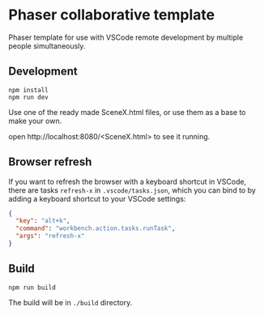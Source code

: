 # Phaser collaborative template

Phaser template for use with VSCode remote development by multiple people simultaneously.

## Development

```
npm install
npm run dev
```

Use one of the ready made SceneX.html files, or use them as a base to make your own.

open http://localhost:8080/<SceneX.html> to see it running.

## Browser refresh

If you want to refresh the browser with a keyboard shortcut in VSCode, there are
tasks `refresh-x` in `.vscode/tasks.json`, which you can bind to by adding a keyboard shortcut to your VSCode settings:

```json
{
  "key": "alt+k",
  "command": "workbench.action.tasks.runTask",
  "args": "refresh-x"
}
```

## Build

```
npm run build
```

The build will be in `./build` directory.
